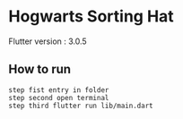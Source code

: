 # Hogwarts Sorting Hat

Flutter version : 3.0.5

## How to run
    step fist entry in folder
    step second open terminal
    step third flutter run lib/main.dart